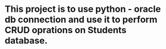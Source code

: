 # This project is to use python - oracle db connection and use it to perform CRUD oprations on Students database.

